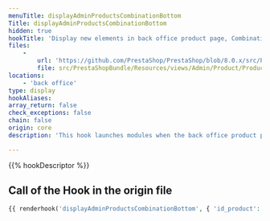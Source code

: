 ```yaml
---
menuTitle: displayAdminProductsCombinationBottom
Title: displayAdminProductsCombinationBottom
hidden: true
hookTitle: 'Display new elements in back office product page, Combination tab'
files:
    -
        url: 'https://github.com/PrestaShop/PrestaShop/blob/8.0.x/src/PrestaShopBundle/Resources/views/Admin/Product/ProductPage/Forms/form_combination.html.twig'
        file: src/PrestaShopBundle/Resources/views/Admin/Product/ProductPage/Forms/form_combination.html.twig
locations:
    - 'back office'
type: display
hookAliases: 
array_return: false
check_exceptions: false
chain: false
origin: core
description: 'This hook launches modules when the back office product page is displayed'

---
```


{{% hookDescriptor %}}

## Call of the Hook in the origin file

```php
{{ renderhook('displayAdminProductsCombinationBottom', { 'id_product': form.vars.value.id_product, 'id_product_attribute': form.vars.value.id_product_attribute }) }}
```
